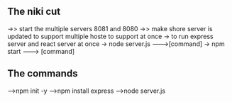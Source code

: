 
## The niki cut

  ->> start the multiple servers 8081 and 8080
  ->> make shore server is updated to support multiple hoste to support at once
      -> to run express server and react server at once
	  -> node server.js --->[command] 
	  -> npm start   ---> [command]


## The commands

 -->npm init -y
 -->npm install express
 -->node server.js

	  
